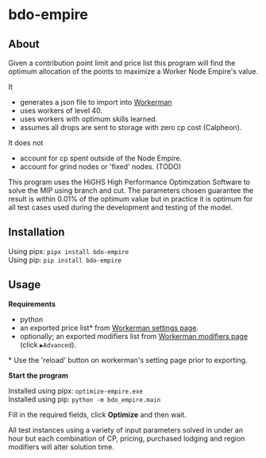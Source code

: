# bdo-empire

## About

Given a contribution point limit and price list this program will find the
optimum allocation of the points to maximize a Worker Node Empire's value.

It
  - generates a json file to import into [Workerman][workerman]
  - uses workers of level 40.
  - uses workers with optimum skills learned.
  - assumes all drops are sent to storage with zero cp cost (Calpheon).

It does not
  - account for cp spent outside of the Node Empire.
  - account for grind nodes or 'fixed' nodes. (TODO)

This program uses the HiGHS High Performance Optimization Software to solve
the MIP using branch and cut. The parameters chosen guarantee the result is
within 0.01% of the optimum value but in practice it is optimum for all test
cases used during the development and testing of the model.

## Installation

Using pipx: `pipx install bdo-empire`  
Using pip: `pip install bdo-empire`

## Usage

**Requirements**
  - python
  - an exported price list* from [Workerman settings page][settings].
  - optionally; an exported modifiers list from [Workerman modifiers page][modifiers]
    (click `▶Advanced`).

\* Use the 'reload' button on workerman's setting page prior to exporting.

**Start the program**

Installed using pipx: `optimize-empire.exe`  
Installed using pip: `python -m bdo_empire.main`


Fill in the required fields, click **Optimize** and then wait.

All test instances using a variety of input parameters solved in under an hour
but each combination of CP, pricing, purchased lodging and region modifiers
will alter solution time.


[workerman]:https://shrddr.github.io/workerman
[settings]:https://shrddr.github.io/workerman/settings
[modifiers]:https://shrddr.github.io/workerman/modifiers
[release]:https://github.com/thell/bdo-empire/releases/latest
